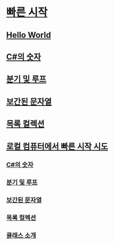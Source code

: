 # [빠른 시작](index.md)
## [Hello World](hello-world.yml)
## [C#의 숫자](numbers-in-csharp.yml)
## [분기 및 루프](branches-and-loops.yml)
## [보간된 문자열](interpolated-strings.yml)
## [목록 컬렉션](list-collection.yml)
## [로컬 컴퓨터에서 빠른 시작 시도](local-environment.md)
### [C#의 숫자](numbers-in-csharp-local.md)
### [분기 및 루프](branches-and-loops-local.md)
### [보간된 문자열](interpolated-strings-local.md)
### [목록 컬렉션](arrays-and-collections.md)
### [클래스 소개](introduction-to-classes.md)
